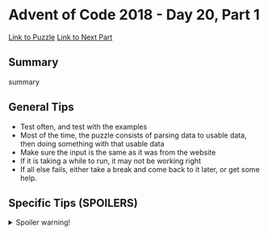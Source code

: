# Advent of Code 2018 - Day 20, Part 1

[Link to Puzzle](https://adventofcode.com/2018/day/20)
[Link to Next Part](https://github.com/CodingAP/unofficial-aoc-syllabus/blob/main/years/2018/day20/part2.md)

## Summary
summary

## General Tips
- Test often, and test with the examples
- Most of the time, the puzzle consists of parsing data to usable data, then doing something with that usable data
- Make sure the input is the same as it was from the website
- If it is taking a while to run, it may not be working right
- If all else fails, either take a break and come back to it later, or get some help.

## Specific Tips (SPOILERS)
<details> <summary>Spoiler warning!</summary>

specific tips

</details>